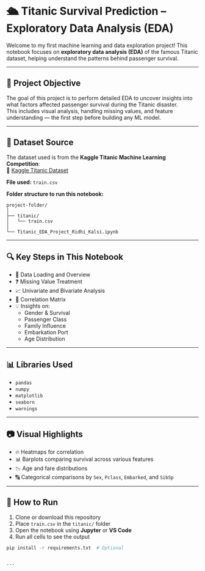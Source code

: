 # 🛳️ Titanic Survival Prediction – Exploratory Data Analysis (EDA)

Welcome to my first machine learning and data exploration project! This notebook focuses on **exploratory data analysis (EDA)** of the famous Titanic dataset, helping understand the patterns behind passenger survival.

---

## 📌 Project Objective

The goal of this project is to perform detailed EDA to uncover insights into what factors affected passenger survival during the Titanic disaster.  
This includes visual analysis, handling missing values, and feature understanding — the first step before building any ML model.

---

## 📁 Dataset Source

The dataset used is from the **Kaggle Titanic Machine Learning Competition**:  
🔗 [Kaggle Titanic Dataset](https://www.kaggle.com/competitions/titanic/data)

**File used:** `train.csv`

**Folder structure to run this notebook:**
```
project-folder/
│
├── titanic/
│   └── train.csv
│
└── Titanic_EDA_Project_Ridhi_Kalsi.ipynb
```

---

## 🔍 Key Steps in This Notebook

- 📂 Data Loading and Overview  
- ❓ Missing Value Treatment  
- 📈 Univariate and Bivariate Analysis  
- 🔗 Correlation Matrix  
- 💡 Insights on:
  - Gender & Survival
  - Passenger Class
  - Family Influence
  - Embarkation Port
  - Age Distribution

---

## 📊 Libraries Used

- `pandas`  
- `numpy`  
- `matplotlib`  
- `seaborn`  
- `warnings`

---

## 📷 Visual Highlights

- 🔥 Heatmaps for correlation  
- 📊 Barplots comparing survival across various features  
- 📉 Age and fare distributions  
- 🔠 Categorical comparisons by `Sex`, `Pclass`, `Embarked`, and `SibSp`

---

## 🚀 How to Run

1. Clone or download this repository  
2. Place `train.csv` in the `titanic/` folder  
3. Open the notebook using **Jupyter** or **VS Code**  
4. Run all cells to see the output

```bash
pip install -r requirements.txt  # Optional


---

